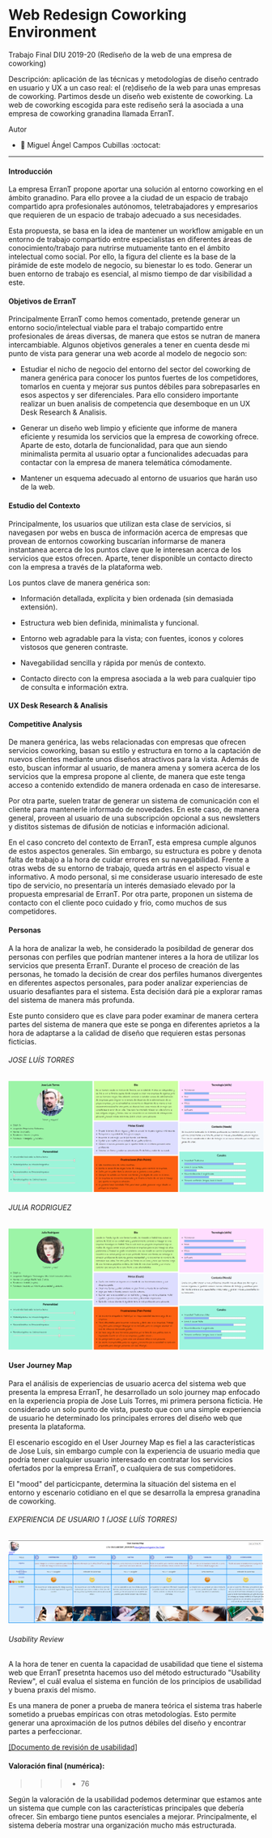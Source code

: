# Web Redesign Coworking Environment

Trabajo Final DIU 2019-20 (Rediseño de la web de una empresa de coworking)

Descripción: aplicación de las técnicas y metodologías de diseño centrado en usuario y UX a un caso real: el (re)diseño de la web para unas empresas de coworking. Partimos desde un diseño web existente de coworking. La web de coworking escogida para este rediseño será la asociada a una empresa de coworking granadina llamada ErranT.

Autor
 * :bust_in_silhouette:   Miguel Ángel Campos Cubillas   :octocat:

---

#### Introducción

La empresa ErranT propone aportar una solución al entorno coworking en el ámbito granadino. Para ello provee a la ciudad de un espacio de trabajo compartido apra profesionales autónomos, teletrabajadores y empresarios que requieren de un espacio de trabajo adecuado a sus necesidades.

Esta propuesta, se basa en la idea de mantener un workflow amigable en un entorno de trabajo compartido entre especialistas en diferentes áreas de conocimiento/trabajo para nutrirse mutuamente tanto en el ámbito intelectual como social. Por ello, la figura del cliente es la base de la pirámide de este modelo de negocio, su bienestar lo es todo. Generar un buen entorno de trabajo es esencial, al mismo tiempo de dar visibilidad a este.

#### Objetivos de ErranT

Principalmente ErranT como hemos comentado, pretende generar un entorno socio/intelectual viable para el trabajo compartido entre profesionales de áreas diversas, de manera que estos se nutran de manera intercambiable. Algunos objetivos generales a tener en cuenta desde mi punto de vista para generar una web acorde al modelo de negocio son:

- Estudiar el nicho de negocio del entorno del sector del coworking de manera genérica para conocer los puntos fuertes de los competidores, tomarlos en cuenta y mejorar sus puntos débiles para sobrepasarles en esos aspectos y ser diferenciales. Para ello considero importante realizar un buen analisis de competencia que desemboque en un UX Desk Research & Analisis.

- Generar un diseño web limpio y eficiente que informe de manera eficiente y resumida los servicios que la empresa de coworking ofrece. Aparte de esto, dotarla de funcionalidad, para que aun siendo minimalista permita al usuario optar a funcionalides adecuadas para contactar con la empresa de manera telemática cómodamente.

- Mantener un esquema adecuado al entorno de usuarios que harán uso de la web.

#### Estudio del Contexto

Principalmente, los usuarios que utilizan esta clase de servicios, si navegasen por webs en busca de información acerca de empresas que provean de entornos coworking buscarían informarse de manera instantanea acerca de los puntos clave que le interesan acerca de los servicios que estos ofrecen. Aparte, tener disponible un contacto directo con la empresa a través de la plataforma web.

Los puntos clave de manera genérica son:

- Información detallada, explícita y bien ordenada (sin demasiada extensión).

- Estructura web bien definida, minimalista y funcional.

- Entorno web agradable para la vista; con fuentes, iconos y colores vistosos que generen contraste.

- Navegabilidad sencilla y rápida por menús de contexto.

- Contacto directo con la empresa asociada a la web para cualquier tipo de consulta e información extra.

#### UX Desk Research & Analisis

#### Competitive Analysis

De manera genérica, las webs relacionadas con empresas que ofrecen servicios coworking, basan su estilo y estructura en torno a la captación de nuevos clientes mediante unos diseños atractivos para la vista. Además de esto, buscan informar al usuario, de manera amena y somera acerca de los servicios que la empresa propone al cliente, de manera que este tenga acceso a contenido extendido de manera ordenada en caso de interesarse. 

Por otra parte, suelen tratar de generar un sistema de comunicación con el cliente para mantenerle informado de novedades. En este caso, de manera general, proveen al usuario de una subscripción opcional a sus newsletters y distitos sistemas de difusión de noticias e información adicional. 

En el caso concreto del contexto de ErranT, esta empresa cumple algunos de estos aspectos generales. Sin embargo, su estructura es pobre y denota falta de trabajo a la hora de cuidar errores en su navegabilidad. Frente a otras webs de su entorno de trabajo, queda artrás en el aspecto visual e informativo. A modo personal, si me considerase usuario interesado de este tipo de servicio, no presentaría un interés demasiado elevado por la propuesta empresarial de ErranT. Por otra parte, proponen un sistema de contacto con el cliente poco cuidado y frio, como muchos de sus competidores.

#### Personas

A la hora de analizar la web, he considerado la posibildad de generar dos personas con perfiles que podrían mantener interes a la hora de utilizar los servicios que presenta ErranT. Durante el proceso de creación de las personas, he tomado la decisión de crear dos perfiles humanos divergentes en diferentes aspectos personales, para poder analizar experiencias de usuario desafiantes para el sistema. Esta decisión dará pie a explorar ramas del sistema de manera más profunda.

Este punto considero que es clave para poder examinar de manera certera partes del sistema de manera que este se ponga en diferentes aprietos a la hora de adaptarse a la calidad de diseño que requieren estas personas ficticias.


###### JOSE LUÍS TORRES
![Método UX](Personas/p1.png)

###### JULIA RODRIGUEZ
![Método UX](Personas/p2.png)

#### User Journey Map

Para el análisis de experiencias de usuario acerca del sistema web que presenta la empresa ErranT, he desarrollado un solo journey map enfocado en la experiencia propia de Jose Luís Torres, mi primera persona ficticia. He considerado un solo punto de vista, puesto que con una simple experiencia de usuario he determinado los principales errores del diseño web que presenta la plataforma.

El escenario escogido en el User Journey Map es fiel a las características de Jose Luís, sin embargo cumple con la experiencia de usuario media que podría tener cualquier usuario interesado en contratar los servicios ofertados por la empresa ErranT, o cualquiera de sus competidores.

El "mood" del particicpante, determina la situación del sistema en el entorno y escenario cotidiano en el que se desarrolla la empresa granadina de coworking.

###### EXPERIENCIA DE USUARIO 1 (JOSE LUÍS TORRES)
![Método UX](JourneyMap/jm.png)

###### Usability Review

A la hora de tener en cuenta la capacidad de usabilidad que tiene el sistema web que ErranT presetnta hacemos uso del método estructurado "Usability Review", el cuál evalua el sistema en función de los principios de usabilidad y buena praxis del mismo.

Es una manera de poner a prueba de manera teórica el sistema tras haberle sometido a pruebas empíricas con otras metodologías. Esto permite generar una aproximación de los putnos débiles del diseño y encontrar partes a perfeccionar.

[[Documento de revisión de usabilidad]](UsabilityReview/Usability-review.pdf)

#### Valoración final (numérica):
>>> - 76

Según la valoración de la usabilidad podemos determinar que estamos ante un sistema que cumple con las características principales que debería ofrecer. Sin embargo tiene puntos esenciales a mejorar. Principalmente, el sistema debería mostrar una organización mucho más estructurada.